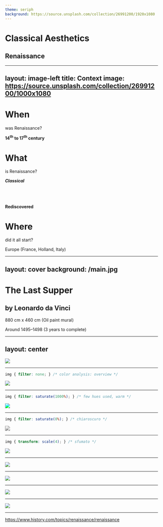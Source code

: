 ```yaml
---
theme: seriph
background: https://source.unsplash.com/collection/26991200/1920x1080
---
```


# Classical Aesthetics

## Renaissance

---
layout: image-left
title: Context
image: https://source.unsplash.com/collection/26991200/1000x1080
---

# When

was Renaissance?

**14<sup>th</sup> to 17<sup>th</sup> century**

# What

is Renaissance?

**_Classical_**

<marquee direction="up" scrollamount="3" height="40">

### Philosophy

### **Art**

### _Literatture_

</marquee>

**Rediscovered**

# Where

did it all start?

Europe (France, Holland, Italy)

---
layout: cover
background: /main.jpg
---

<v-clicks>
 
# The Last Supper
## by Leonardo da Vinci

880 cm x 460 cm (Oil paint mural)

Around 1495–1498 (3 years to complete)

</v-clicks>

---
layout: center
---

<img src="https://upload.wikimedia.org/wikipedia/commons/a/a0/Hsl-hsv_models.svg" class="h-100"/>

---

```css
img { filter: none; } /* color analysis: overview */
```

<img src="/main.jpg" style="filter: none;"/>

<!--
Unsaturated (degraded painting)
-->

---

```css
img { filter: saturate(1000%); } /* few hues used, warm */
```

<img src="/main.jpg" style="filter: saturate(1000%);"/>

<!--
The temperature is warm

Mostly warm if the room is considered

Cold if only vivid colors are considered (high saturation and light) 
-->

---

```css
img { filter: saturate(0%); } /* chiaroscuro */
```
<img src="/main.jpg" style="filter: saturate(0%);"/>

<!-- 
Low value (darkness of the room) 
-->

---

```css
img { transform: scale(4); } /* sfumato */
```
<img src="/sfumato.png"/>

---

<img src="/groups.jpg"/>

---

<img src="/grid.jpg"/>

---

<img src="/lines.jpg"/>

---

<img src="/triangle.jpg"/>

---

https://www.history.com/topics/renaissance/renaissance
